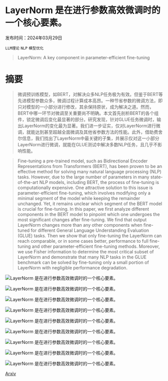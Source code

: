 # LayerNorm 是在进行参数高效微调时的一个核心要素。

发布时间：2024年03月29日

`LLM理论` `NLP` `模型优化`

> LayerNorm: A key component in parameter-efficient fine-tuning

# 摘要

> 微调预训练模型，如BERT，对解决众多NLP任务极为有效。但鉴于BERT等先进模型参数众多，微调过程计算成本高昂。一种节省参数的微调方法，即只对模型的一小部分进行修改，其余保持原状，成为解决之道。然而，BERT中哪一环节对微调至关重要尚不明确。本文首先剖析BERT的各个组件，锁定微调后变化最显著的部分。研究发现，针对GLUE任务微调时，输出LayerNorm的变化最为显著。我们进一步证实，仅对LayerNorm进行微调，就能达到甚至超越全面微调及其他省参数方法的性能。此外，借助费舍尔信息，我们找出了LayerNorm中最关键的子集，并展示仅对这一小部分LayerNorm进行微调，就能在GLUE测试中解决多数NLP任务，且几乎不影响性能。

> Fine-tuning a pre-trained model, such as Bidirectional Encoder Representations from Transformers (BERT), has been proven to be an effective method for solving many natural language processing (NLP) tasks. However, due to the large number of parameters in many state-of-the-art NLP models, including BERT, the process of fine-tuning is computationally expensive. One attractive solution to this issue is parameter-efficient fine-tuning, which involves modifying only a minimal segment of the model while keeping the remainder unchanged. Yet, it remains unclear which segment of the BERT model is crucial for fine-tuning. In this paper, we first analyze different components in the BERT model to pinpoint which one undergoes the most significant changes after fine-tuning. We find that output LayerNorm changes more than any other components when fine-tuned for different General Language Understanding Evaluation (GLUE) tasks. Then we show that only fine-tuning the LayerNorm can reach comparable, or in some cases better, performance to full fine-tuning and other parameter-efficient fine-tuning methods. Moreover, we use Fisher information to determine the most critical subset of LayerNorm and demonstrate that many NLP tasks in the GLUE benchmark can be solved by fine-tuning only a small portion of LayerNorm with negligible performance degradation.

![LayerNorm 是在进行参数高效微调时的一个核心要素。](../../../paper_images/2403.20284/RTE.png)

![LayerNorm 是在进行参数高效微调时的一个核心要素。](../../../paper_images/2403.20284/MRPC.png)

![LayerNorm 是在进行参数高效微调时的一个核心要素。](../../../paper_images/2403.20284/STSB.png)

![LayerNorm 是在进行参数高效微调时的一个核心要素。](../../../paper_images/2403.20284/sst2.png)

![LayerNorm 是在进行参数高效微调时的一个核心要素。](../../../paper_images/2403.20284/x3.png)

![LayerNorm 是在进行参数高效微调时的一个核心要素。](../../../paper_images/2403.20284/FH.jpg)

![LayerNorm 是在进行参数高效微调时的一个核心要素。](../../../paper_images/2403.20284/x4.png)

![LayerNorm 是在进行参数高效微调时的一个核心要素。](../../../paper_images/2403.20284/CV-Fisher-Mask-Union.jpg)

![LayerNorm 是在进行参数高效微调时的一个核心要素。](../../../paper_images/2403.20284/BN_LN.jpg)

[Arxiv](https://arxiv.org/abs/2403.20284)